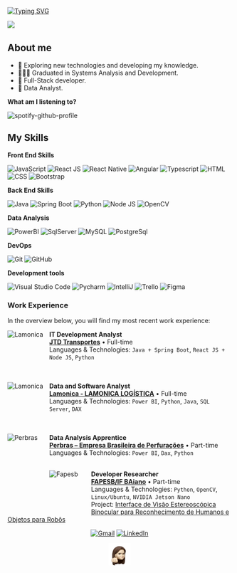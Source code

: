 [![Typing SVG](https://readme-typing-svg.herokuapp.com/?color=c91100f&size=35&center=true&vCenter=true&width=1000&lines=Welcome!!+I+Hope+you+like+it+%3A%29)](https://git.io/typing-svg)

<img src="https://media.tenor.com/8tgG_KyJqqwAAAAi/happy-happy-happy-happy.gif" width="50" /> 

## About me
- 🚀 Exploring new technologies and developing my knowledge.
- 👩🏻‍🎓 Graduated in Systems Analysis and Development.
- 🌱 Full-Stack developer.
- 🧐 Data Analyst.

**What am I listening to?**

![spotify-github-profile](https://spotify-github-profile.kittinanx.com/api/view?uid=6p3x0gaaidm86aiu9fjd18ail&cover_image=true&theme=natemoo-re&show_offline=false&background_color=121212&interchange=false&bar_color=001eff&bar_color_cover=true)

## My Skills

**Front End Skills**

![JavaScript](https://img.shields.io/badge/-JavaScript-333333?style=flat&logo=javascript)
![React JS](https://img.shields.io/badge/-React-333333?style=flat&logo=react)
![React Native](https://img.shields.io/badge/-React%20Native-333333?style=flat&logo=react)
![Angular](https://img.shields.io/badge/-Angular-333333?style=flat&logo=angular)
![Typescript](https://img.shields.io/badge/-Typescript-333333?style=flat&logo=Typescript)
![HTML](https://img.shields.io/badge/-HTML-333333?style=flat&logo=HTML5)
![CSS](https://img.shields.io/badge/-CSS-333333?style=flat&logo=CSS3)
![Bootstrap](https://img.shields.io/badge/-Bootstrap-333333?style=flat&logo=Bootstrap)

**Back End Skills**

![Java](https://img.shields.io/badge/-java-333333?style=flat&logo=Java)
![Spring Boot](https://img.shields.io/badge/-SpringBoot-333333?style=flat&logo=spring)
![Python](https://img.shields.io/badge/-Python-333333?style=flat&logo=python)
![Node JS](https://img.shields.io/badge/-Node%20Js-333333?style=flat&logo=nodedotjs)
![OpenCV](https://img.shields.io/badge/-OpenCV-333333?style=flat&logo=opencv)

**Data Analysis**

![PowerBI](https://img.shields.io/badge/-Power%20BI-333333?style=flat&logo=PowerBI)
![SqlServer](https://img.shields.io/badge/-SQL%20Server-333333?style=flat&logo=sql)
![MySQL](https://img.shields.io/badge/-MySQL-333333?style=flat&logo=mysql)
![PostgreSql](https://img.shields.io/badge/-PostgreSql-333333?style=flat&logo=postgresql)

**DevOps**

![Git](https://img.shields.io/badge/-Git-333333?style=flat&logo=git)
![GitHub](https://img.shields.io/badge/-GitHub-333333?style=flat&logo=github)

**Development tools**

![Visual Studio Code](https://img.shields.io/badge/-Visual%20Studio%20Code-333333?style=flat&logo=visual-studio-code&logoColor=007ACC)
![Pycharm](https://img.shields.io/badge/-Pycharm-333333?style=flat&logo=pycharm)
![IntelliJ](https://img.shields.io/badge/-IntelliJ-333333?style=flat&logo=eclipse-ide&logo=intellijidea)
![Trello](https://img.shields.io/badge/-Trello-333333?style=flat&logo=trello&logoColor=007ACC)
![Figma](https://img.shields.io/badge/-Figma-333333?style=flat&logo=figma&logoColor=007ACC)

### Work Experience

In the overview below, you will find my most recent work experience:

[<img align="left" height="94px" width="94px" alt="Lamonica" src="https://logo.fretebras.com.br/1373689812/jtd-transportes-feira-de-santana-ba-ramo-transportadora-atividade-geral_g.jpg"/>](https://grupolamonica.com.br/)

**IT Development Analyst** \
[**JTD Transportes**](https://www.instagram.com/jtdtransportesba/?hl=en) • Full-time \
Languages & Technologies: `Java + Spring Boot`, `React JS + Node JS`, `Python` \
<br/>
<br/>

[<img align="left" height="94px" width="94px" alt="Lamonica" src="https://grupolamonica.com.br/wp-content/uploads/2021/07/cropped-cropped-LOGO-LAMONICA-TRANSP-300x300.png"/>](https://grupolamonica.com.br/)

**Data and Software Analyst** \
[**Lamonica - LAMONICA LOGÍSTICA**](https://grupolamonica.com.br/) • Full-time \
Languages & Technologies: `Power BI`, `Python`, `Java`, `SQL Server`, `DAX` \
<br/>
<br/>

[<img align="left" height="94px" width="94px" alt="Perbras" src="https://yt3.googleusercontent.com/ytc/AIdro_laBgmuFgDT8ojJ8ab-1qjqdtHMYMNFk8gl1aN0uyiRSA=s900-c-k-c0x00ffffff-no-rj"/>](https://www.google.com/url?sa=t&rct=j&q=&esrc=s&source=web&cd=&cad=rja&uact=8&ved=2ahUKEwjlncz7k8qIAxWGqpUCHVR_KDgQFnoECBwQAQ&url=https%3A%2F%2Fperbras.com.br%2F&usg=AOvVaw1YYaUQ9k4Hn4GNX4c0PbaX&opi=89978449)

**Data Analysis Apprentice** \
[**Perbras – Empresa Brasileira de Perfurações**](https://www.google.com/url?sa=t&rct=j&q=&esrc=s&source=web&cd=&cad=rja&uact=8&ved=2ahUKEwjlncz7k8qIAxWGqpUCHVR_KDgQFnoECBwQAQ&url=https%3A%2F%2Fperbras.com.br%2F&usg=AOvVaw1YYaUQ9k4Hn4GNX4c0PbaX&opi=89978449) • Part-time \
Languages & Technologies: `Power BI`, `Dax`, `Python`\
<br/>

[<img align="left" height="94px" width="94px" alt="Fapesb" src="https://encrypted-tbn0.gstatic.com/images?q=tbn:ANd9GcRC_6eGOTv9AVYdd1YejndwU3rZ6HczltV00Q&s"/>](https://www.google.com/url?sa=t&rct=j&q=&esrc=s&source=web&cd=&cad=rja&uact=8&ved=2ahUKEwiFkIzekcqIAxVWrJUCHUrDE5AQFnoECBgQAQ&url=https%3A%2F%2Fwww.fapesb.ba.gov.br%2F&usg=AOvVaw0wCz5-Y-w0D8FhBrkE_AN5&opi=89978449)

**Developer Researcher** \
[**FAPESB/IF BAiano**](https://www.google.com/url?sa=t&rct=j&q=&esrc=s&source=web&cd=&cad=rja&uact=8&ved=2ahUKEwiFkIzekcqIAxVWrJUCHUrDE5AQFnoECBgQAQ&url=https%3A%2F%2Fwww.fapesb.ba.gov.br%2F&usg=AOvVaw0wCz5-Y-w0D8FhBrkE_AN5&opi=89978449) • Part-time \
Languages & Technologies: `Python`, `OpenCV`, `Linux/Ubuntu`, `NVIDIA Jetson Nano`\
Project: [Interface de Visão Estereoscópica Binocular para Reconhecimento de Humanos e Objetos para Robôs](https://docs.google.com/document/d/12Tl71IPQWlvJHR8sy4wRUQWaGUAqsX01VTP6Cj0_ABg/edit?usp=sharing)
<br/>
<p align="left">
  <p align="center">
	<a href="mailto:by.cmlla0107@gmail.com"><img img src="https://img.shields.io/badge/gmail-%23EA4335.svg?style=plastic&logo=gmail&logoColor=white" alt="Gmail"/></a>
	<a href="https://www.linkedin.com/in/camila-de-aguiar-ti1808/"><img src="https://img.shields.io/badge/linkedin-%230A66C2.svg?style=plastic&logo=linkedin&logoColor=white" alt="LinkedIn"/></a>
</p>

  <div align="center">
<img src="https://github.com/bycmlla/bycmlla/blob/main/assets/eu.gif" width="50" /> 
    
</div>

